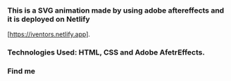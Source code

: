 ### This is a SVG animation made by using adobe aftereffects and it is deployed on Netlify 
[https://iventors.netlify.app].

### Technologies Used: HTML, CSS and Adobe AfetrEffects.

### Find me